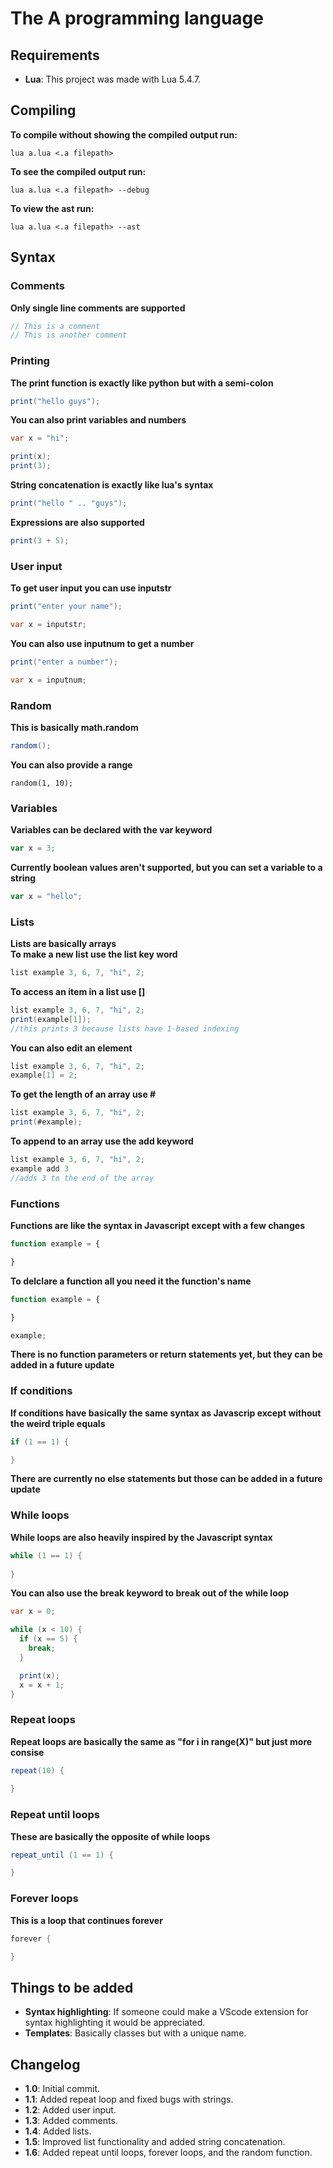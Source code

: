 # The A programming language

## Requirements

- **Lua**: This project was made with Lua 5.4.7.

## Compiling

**To compile without showing the compiled output run:**

```console
lua a.lua <.a filepath>
```

**To see the compiled output run:**

```console
lua a.lua <.a filepath> --debug
```

**To view the ast run:**

```console
lua a.lua <.a filepath> --ast
```

## Syntax

### Comments

**Only single line comments are supported**

```javascript
// This is a comment
// This is another comment
```

### Printing

**The print function is exactly like python but with a semi-colon**

```java
print("hello guys");
```

**You can also print variables and numbers**

```java
var x = "hi";

print(x);
print(3);
```

**String concatenation is exactly like lua's syntax**

```java
print("hello " .. "guys");
```

**Expressions are also supported**

```java
print(3 + 5);
```

### User input

**To get user input you can use inputstr**

```java
print("enter your name");

var x = inputstr;
```

**You can also use inputnum to get a number**

```java
print("enter a number");

var x = inputnum;
```

### Random

**This is basically math.random**

```java
random();
```

**You can also provide a range**
```
random(1, 10);
```

### Variables

**Variables can be declared with the var keyword**

```javascript
var x = 3;
```

**Currently boolean values aren't supported, but you can set a variable to a string**

```javascript
var x = "hello";
```

### Lists

**Lists are basically arrays**
<br>
**To make a new list use the list key word**

```java
list example 3, 6, 7, "hi", 2;
```

**To access an item in a list use []**

```java
list example 3, 6, 7, "hi", 2;
print(example[1]);
//this prints 3 because lists have 1-based indexing
```

**You can also edit an element**
```java
list example 3, 6, 7, "hi", 2;
example[1] = 2;
```

**To get the length of an array use #**
```java
list example 3, 6, 7, "hi", 2;
print(#example);
```

**To append to an array use the add keyword**
```java
list example 3, 6, 7, "hi", 2;
example add 3
//adds 3 to the end of the array
```

### Functions

**Functions are like the syntax in Javascript except with a few changes**

```javascript
function example = {

}
```

**To delclare a function all you need it the function's name**

```javascript
function example = {

}

example;
```

**There is no function parameters or return statements yet, but they can be added in a future update**

### If conditions

**If conditions have basically the same syntax as Javascrip except without the weird triple equals**

```java
if (1 == 1) {

}
```

**There are currently no else statements but those can be added in a future update**

### While loops

**While loops are also heavily inspired by the Javascript syntax**

```java
while (1 == 1) {
  
}
```

**You can also use the break keyword to break out of the while loop**

```java
var x = 0;

while (x < 10) {
  if (x == 5) {
    break;
  }

  print(x);
  x = x + 1;
}
```

### Repeat loops

**Repeat loops are basically the same as "for i in range(X)" but just more consise**

```java
repeat(10) {
  
}
```

### Repeat until loops

**These are basically the opposite of while loops**
```java
repeat_until (1 == 1) {

}
```

### Forever loops

**This is a loop that continues forever**

```java
forever {

}
```

## Things to be added
- **Syntax highlighting**: If someone could make a VScode extension for syntax highlighting it would be appreciated.
- **Templates**: Basically classes but with a unique name.

## Changelog

- **1.0**: Initial commit.
- **1.1**: Added repeat loop and fixed bugs with strings.
- **1.2**: Added user input.
- **1.3**: Added comments.
- **1.4**: Added lists.
- **1.5**: Improved list functionality and added string concatenation.
- **1.6**: Added repeat until loops, forever loops, and the random function.
